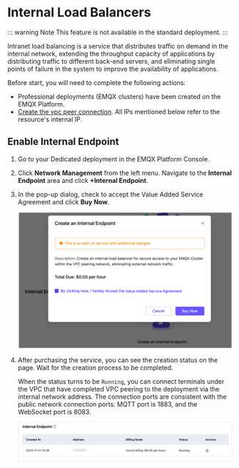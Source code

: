 # Internal Load Balancers

::: warning Note
This feature is not available in the standard deployment.
:::

Intranet load balancing is a service that distributes traffic on demand in the internal network, extending the throughput capacity of applications by distributing traffic to different back-end servers, and eliminating single points of failure in the system to improve the availability of applications.

Before start, you will need to complete the following actions:

* Professional deployments (EMQX clusters) have been created on the EMQX Platform.
* [Create the vpc peer connection](../deployments/vpc_peering.md). All IPs mentioned below refer to the resource's internal IP.

## Enable Internal Endpoint

1. Go to your Dedicated deployment in the EMQX Platform Console.

2. Click **Network Management** from the left menu. Navigate to the **Internal Endpoint** area and click **+Internal Endpoint**.

3. In the pop-up dialog, check to accept the Value Added Service Agreement and click **Buy Now**.

   <img src="./_assets/create_internal_endpoint_dedicated.png" style="zoom:50%;" />

4. After purchasing the service, you can see the creation status on the page. Wait for the creation process to be completed.

   When the status turns to be `Running`, you can connect terminals under the VPC that have completed VPC peering to the deployment via the internal network address. The connection ports are consistent with the public network connection ports: MQTT port is 1883, and the WebSocket port is 8083.

   ![intranet_lb_info](./_assets/intranet_lb_info_dedicated.png)

